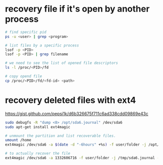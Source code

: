 

# recovery file if it's open by another process

```bash
# find specific pid
ps -u <user> | grep <program>

# list files by a specific process
lsof -p <PID>
lsof -p <PID> | grep filename

# we need to see the list of opened file descriptors
ls -l /proc/<PID>/fd

# copy opend file
cp /proc/<PID>/fd/<fd-id> <path>
```

# recovery deleted files with ext4
https://gist.github.com/pepsi1k/d6b326675f711c6ad338cdd09869e43c


```bash
sudo debugfs -R "dump <8> /opt/sda6.journal" /dev/sda6
sudo apt-get install ext4magic

# unmount the partition and list recoverable files.
umount /home
ext4magic /dev/sda6 -a $(date -d "-6hours" +%s) -f user/folder -j /opt/sda6.journal -l

# to actually recover the file 
ext4magic /dev/sda6 -a 1332606716 -f user/folder -j /tmp/sda6.journal -r -d /opt/RECOVER
```